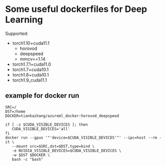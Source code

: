 # Some useful dockerfiles for Deep Learning

Supported: 

- torch1.10+cuda11.1  
    - horovod
    - deepspeed
    - mmcv==1.14
- torch1.7.1+cuda11.0  
- torch1.7+cuda10.1  
- torch1.8+cuda10.1  
- torch1.9_cuda11.1

## example for docker run

```!bash
SRC=/
DST=/home
DOCKER=tiankaihang/azureml_docker:horovod_deepspeed

if [ -z $CUDA_VISIBLE_DEVICES ]; then
   CUDA_VISIBLE_DEVICES='all'
fi
docker run --gpus '"'device=$CUDA_VISIBLE_DEVICES'"' --ipc=host --rm -it \
   --mount src=$SRC,dst=$DST,type=bind \
   -e NVIDIA_VISIBLE_DEVICES=$CUDA_VISIBLE_DEVICES \
   -w $DST $DOCKER \
   bash -c "bash"
```